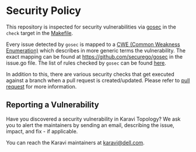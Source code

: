 <!--
Copyright (c) 2020 Dell Inc., or its subsidiaries. All Rights Reserved.

Licensed under the Apache License, Version 2.0 (the "License");
you may not use this file except in compliance with the License.
You may obtain a copy of the License at

    http://www.apache.org/licenses/LICENSE-2.0
-->

# Security Policy

This repository is inspected for security vulnerabilities via [gosec](https://github.com/securego/gosec) in the ```check``` target in the [Makefile](../Makefile).

Every issue detected by `gosec` is mapped to a [CWE (Common Weakness Enumeration)](http://cwe.mitre.org/data/index.html) which describes in more generic terms the vulnerability. The exact mapping can be found at https://github.com/securego/gosec in the issue.go file. The list of rules checked by `gosec` can be found [here](https://github.com/securego/gosec#available-rules).

In addition to this, there are various security checks that get executed against a branch when a pull request is created/updated.  Please refer to [pull request](https://github.com/dell/karavi-observability/blob/main/docs/CONTRIBUTING.md#pull-requests) for more information.

## Reporting a Vulnerability

Have you discovered a security vulnerability in Karavi Topology?
We ask you to alert the maintainers by sending an email, describing the issue, impact, and fix - if applicable.

You can reach the Karavi maintainers at karavi@dell.com.
